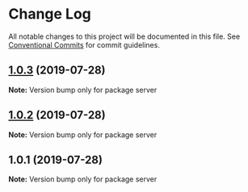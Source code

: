 # Change Log

All notable changes to this project will be documented in this file.
See [Conventional Commits](https://conventionalcommits.org) for commit guidelines.

## [1.0.3](https://github.com/nachiket-p/learning-lerna/compare/v1.0.2...v1.0.3) (2019-07-28)

**Note:** Version bump only for package server





## [1.0.2](https://github.com/nachiket-p/learning-lerna/compare/v1.0.1...v1.0.2) (2019-07-28)

**Note:** Version bump only for package server





## 1.0.1 (2019-07-28)

**Note:** Version bump only for package server
